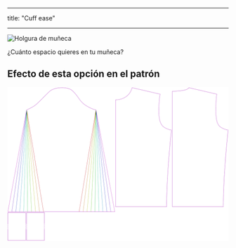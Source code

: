 - - -
title: "Cuff ease"
- - -

![Holgura de muñeca](cuffease.svg)

¿Cuánto espacio quieres en tu muñeca?

## Efecto de esta opción en el patrón

![Esta imagen muestra el efecto de esta opción superponiendo varias variantes que tienen un valor diferente para esta opción](sven_cuffease_sample.svg "Effect of this option on the pattern")
